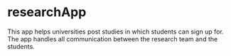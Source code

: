 # researchApp
This app helps universities post studies in which students can sign up for. The app handles all communication between the research team and the students. 
